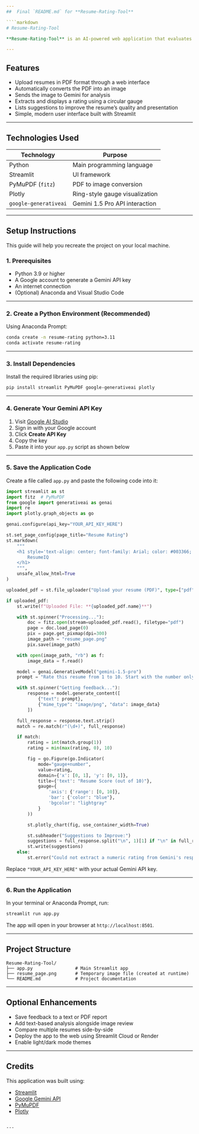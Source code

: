 ```yaml
---
##  Final `README.md` for **Resume-Rating-Tool**

````markdown
# Resume-Rating-Tool

**Resume-Rating-Tool** is an AI-powered web application that evaluates resumes based on layout, content, and structure. Users upload a resume in PDF format, and the app uses Google's Gemini 2.5 flash model to generate a rating (out of 10) and actionable suggestions to improve the resume.

---
```


## Features

- Upload resumes in PDF format through a web interface
- Automatically converts the PDF into an image
- Sends the image to Gemini for analysis
- Extracts and displays a rating using a circular gauge
- Lists suggestions to improve the resume’s quality and presentation
- Simple, modern user interface built with Streamlit

---

## Technologies Used

| Technology            | Purpose                             |
|------------------------|--------------------------------------|
| Python                 | Main programming language            |
| Streamlit              | UI framework                         |
| PyMuPDF (`fitz`)       | PDF to image conversion              |
| Plotly                 | Ring-style gauge visualization       |
| `google-generativeai` | Gemini 1.5 Pro API interaction        |

---

## Setup Instructions

This guide will help you recreate the project on your local machine.

### 1. Prerequisites

- Python 3.9 or higher
- A Google account to generate a Gemini API key
- An internet connection
- (Optional) Anaconda and Visual Studio Code

---

### 2. Create a Python Environment (Recommended)

Using Anaconda Prompt:

```bash
conda create -n resume-rating python=3.11
conda activate resume-rating
````

---

### 3. Install Dependencies

Install the required libraries using pip:

```bash
pip install streamlit PyMuPDF google-generativeai plotly
```

---

### 4. Generate Your Gemini API Key

1. Visit [Google AI Studio](https://makersuite.google.com/app/apikey)
2. Sign in with your Google account
3. Click **Create API Key**
4. Copy the key
5. Paste it into your `app.py` script as shown below

---

### 5. Save the Application Code

Create a file called `app.py` and paste the following code into it:

```python
import streamlit as st
import fitz  # PyMuPDF
from google import generativeai as genai
import re
import plotly.graph_objects as go

genai.configure(api_key="YOUR_API_KEY_HERE")

st.set_page_config(page_title="Resume Rating")
st.markdown(
    """
    <h1 style='text-align: center; font-family: Arial; color: #003366;'>
        ResumeIQ
    </h1>
    """,
    unsafe_allow_html=True
)

uploaded_pdf = st.file_uploader("Upload your resume (PDF)", type=["pdf"])

if uploaded_pdf:
    st.write(f"Uploaded File: **{uploaded_pdf.name}**")

    with st.spinner("Processing..."):
        doc = fitz.open(stream=uploaded_pdf.read(), filetype="pdf")
        page = doc.load_page(0)
        pix = page.get_pixmap(dpi=300)
        image_path = "resume_page.png"
        pix.save(image_path)

    with open(image_path, "rb") as f:
        image_data = f.read()

    model = genai.GenerativeModel("gemini-1.5-pro")
    prompt = "Rate this resume from 1 to 10. Start with the number only. Then give suggestions to improve this resume."

    with st.spinner("Getting feedback..."):
        response = model.generate_content([
            {"text": prompt},
            {"mime_type": "image/png", "data": image_data}
        ])

    full_response = response.text.strip()
    match = re.match(r"(\d+)", full_response)

    if match:
        rating = int(match.group(1))
        rating = min(max(rating, 0), 10)

        fig = go.Figure(go.Indicator(
            mode="gauge+number",
            value=rating,
            domain={'x': [0, 1], 'y': [0, 1]},
            title={'text': "Resume Score (out of 10)"},
            gauge={
                'axis': {'range': [0, 10]},
                'bar': {'color': "blue"},
                'bgcolor': "lightgray"
            }
        ))

        st.plotly_chart(fig, use_container_width=True)

        st.subheader("Suggestions to Improve:")
        suggestions = full_response.split("\n", 1)[1] if "\n" in full_response else "No suggestions found."
        st.write(suggestions)
    else:
        st.error("Could not extract a numeric rating from Gemini's response.")
```

Replace `"YOUR_API_KEY_HERE"` with your actual Gemini API key.

---

### 6. Run the Application

In your terminal or Anaconda Prompt, run:

```bash
streamlit run app.py
```

The app will open in your browser at `http://localhost:8501`.

---

## Project Structure

```
Resume-Rating-Tool/
├── app.py                # Main Streamlit app
├── resume_page.png       # Temporary image file (created at runtime)
└── README.md             # Project documentation

```

---

## Optional Enhancements

* Save feedback to a text or PDF report
* Add text-based analysis alongside image review
* Compare multiple resumes side-by-side
* Deploy the app to the web using Streamlit Cloud or Render
* Enable light/dark mode themes

---





## Credits

This application was built using:

* [Streamlit](https://streamlit.io)
* [Google Gemini API](https://ai.google.dev/)
* [PyMuPDF](https://pymupdf.readthedocs.io/)
* [Plotly](https://plotly.com/)

```

---


